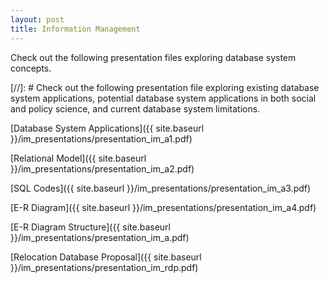 ```yaml
---
layout: post
title: Information Management
---
```

Check out the following presentation files exploring database system concepts.

[//]: # Check out the following presentation file exploring existing database system applications, potential database system applications in both social and policy science, and current database system limitations.

[Database System Applications]({{ site.baseurl }}/im_presentations/presentation_im_a1.pdf)

[Relational Model]({{ site.baseurl }}/im_presentations/presentation_im_a2.pdf)

[SQL Codes]({{ site.baseurl }}/im_presentations/presentation_im_a3.pdf)

[E-R Diagram]({{ site.baseurl }}/im_presentations/presentation_im_a4.pdf)

[E-R Diagram Structure]({{ site.baseurl }}/im_presentations/presentation_im_a.pdf)

[Relocation Database Proposal]({{ site.baseurl }}/im_presentations/presentation_im_rdp.pdf)

